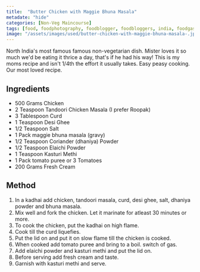 ```yaml
---
title:  "Butter Chicken with Maggie Bhuna Masala"
metadate: "hide"
categories: [Non-Veg Maincourse]
tags: [food, foodphotography, foodblogger, foodbloggers, india, foodgasm, indianfood, love, foodcoma, foodporn,indiancooking, indianrecipe, foodlovers, indianfood, indianfoodbloggers, foodiesofinstagram, foodlove, indian, indiancouple, eatlocal, eathealthy, eatwell, desifood, trending, tasty, taste, yummyinmytummy, foodie, instafood, instafoodie, foodstagram, instagood, passionatepaprika, foodblog, easy, indian, recipe, mothersrecipe, cooking, easycooking, easyrecipe, simple, simplefood, maggie, maggiemasala, butterchiciken, easybutterchicken, indiancurry,non-vegetarian, nonveg]
image: "/assets/images/used/butter-chicken-with-maggie-bhuna-masala-.jpg"
---
```


North India's most famous famous non-vegetarian dish. Mister loves it so much we'd be eating it thrice a day, that's if he had his way! This is my moms recipe and isn't 1/4th the effort it usually takes. Easy peasy cooking. Our most loved recipe. 

## Ingredients

- 500 Grams Chicken
- 2 Teaspoon Tandoori Chicken Masala (I prefer Roopak)
- 3 Tablespoon Curd
- 1 Teaspoon Desi Ghee
- 1/2 Teaspoon Salt
- 1 Pack maggie bhuna masala (gravy)
- 1/2 Teaspoon Coriander (dhaniya) Powder
- 1/2 Teaspoon Elaichi Powder
- 1 Teaspoon Kasturi Methi
- 1 Pack tomato puree or 3 Tomatoes
- 200 Grams Fresh Cream 

## Method

1. In a kadhai add chicken, tandoori masala, curd, desi ghee, salt, dhaniya powder and bhuna masala.
2. Mix well and fork the chicken. Let it marinate for atleast 30 minutes or more.
3. To cook the chicken, put the kadhai on high flame. 
4. Cook till the curd liquefies. 
5. Put the lid on and put it on slow flame till the chicken is cooked. 
6. When cooked add tomato puree and bring to a boil. switch of gas.
7. Add elaichi powder and kasturi methi and put the lid on. 
8. Before serving add fresh cream and taste. 
9. Garnish with kasturi methi and serve.


